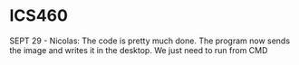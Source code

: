 # ICS460

SEPT 29 - Nicolas: The code is pretty much done. The program now sends the image and writes it in the desktop. We just need to run from CMD
